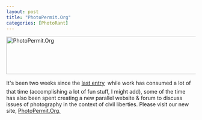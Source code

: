 ```yaml
---
layout: post
title: "PhotoPermit.Org"
categories: [PhotoRant]
---
```

<a href="http://www.photopermit.org"><img src="http://www.botzilla.com/bpix/photopermit.jpg" width=807 height=100 border=0 title="PhotoPermit.Org"></a>

It's been two weeks since the <a href="/blog/archives/000329.html">last entry</a> &#151; while work has consumed a lot of that time (accomplishing a lot of fun stuff, I might add), some of the time has also been spent creating a new parallel website &amp; forum to discuss issues of photography in the context of civil liberties. Please visit our new site, <a href="http://www.photopermit.org">PhotoPermit.Org.</a>


